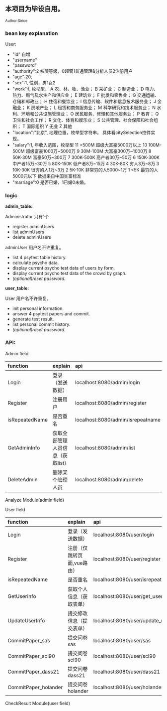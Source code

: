 ## 本项目为毕设自用。
<small>Author:Sirice</small>

### bean key explanation
User:
 - "id" 自增
 - "username"
 - "password"
 - "authority":2  权限等级，0超管1普通管理&分析人员2注册用户
 - "age":20,  
 - "sex":1, 性别，男1女2
 - "work":I, 枚举型。
         A 农、林、牧、渔业； 
         B 采矿业； 
         C 制造业； 
         D 电力、热力、燃气及水生产和供应业； 
         E 建筑业； 
         F 批发和零售业； 
         G 交通运输、仓储和邮政业； 
         H 住宿和餐饮业； 
         I 信息传输、软件和信息技术服务业； 
         J 金融业； 
         K 房地产业；
         L 租赁和商务服务业； 
         M 科学研究和技术服务业； 
         N 水利、环境和公共设施管理业； 
         O 居民服务、修理和其他服务业； 
         P 教育； 
         Q 卫生和社会工作； 
         R 文化、体育和娱乐业； 
         S 公共管理、社会保障和社会组织； 
         T 国际组织
         Y 无业
         Z 其他
 - "location":"北京", 地理位置，枚举型字符串。
         具体看citySelection控件实现。
 - "salary":1, 年收入范围，枚举型
         11 >500M 超级大富豪5000万以上
         10 100M-500M 超级富豪1000万~5000万
         9 30M-100M 大富豪300万~1000万
         8 50K-30M 富豪50万~300万
         7 300K-500K 高产者30万~50万
         6 150K-300K 中产者15万~30万
         5 80K-150K 低产者8万~15万
         4 30K-80K 穷人3万~8万
         3 10K-30K 很穷的人1万~3万
         2 5K-10K 非常穷的人5000~1万
         1 <5K 最穷的人5000元以下
         数据来自中国贫富标准
 - "marriage":0 是否已婚，1已婚0未婚。

### logic

**admin_table:**

Administrator 只有1个
- register adminUsers
- list adminUsers
- delete adminUsers

adminUser
用户名不许重复。
- list 4 psytest table history.
- calculate psycho data.
- display current psycho test data of users by form.
- display current psycho test data of the crowd by graph.
- *(optional)reset password.*

**user_table:**

User
用户名不许重复。
- init personal information.
- answer 4 psytest papers and commit.
- generate test result.
- list personal commit history.
- *(optional)reset password.*

### API:

Admin field

| function | explain | api | method | Status |
| :------ | :------ | :------ | :------: |:------: |
| Login | 登录（发送数据） | localhost:8080/admin/login | post |  done |
| Register | 注册用户 | localhost:8080/admin/register | post |  done |
| isRepeatedName | 是否重名 | localhost:8080/admin/isrepeatname | get/post |  done |
| GetAdminInfo | 获取全部管理人员信息（获取list） | localhost:8080/admin/list | get |  done |
| DeleteAdmin | 删除某个管理人员 | localhost:8080/admin/delete | get |done |

Analyze Module(admin field)


User field

| function | explain | api | method |Status |
| :------ | :------ | :------ | :------: |:------: |
| Login | 登录（发送数据） | localhost:8080/user/login | post | done |
| Register | 注册（仅跳转页面,vue路由） | localhost:8080/user/register | get | done |
| isRepeatedName | 是否重名 | localhost:8080/user/isrepeatname | get/post |  done |
| GetUserInfo | 获取个人信息（获取表单） | localhost:8080/user/get_userinfo | get |done |
| UpdateUserInfo | 提交修改信息（提交表单） | localhost:8080/user/update_userinfo | post |done |
| CommitPaper_sas | 提交问卷sas | localhost:8080/user/sas | post |
| CommitPaper_scl90 | 提交问卷scl90 | localhost:8080/user/scl90 | post |
| CommitPaper_dass21 | 提交问卷dass21 | localhost:8080/user/dass21 | post |
| CommitPaper_holander | 提交问卷holander | localhost:8080/user/holander | post |

CheckResult Module(user field)

